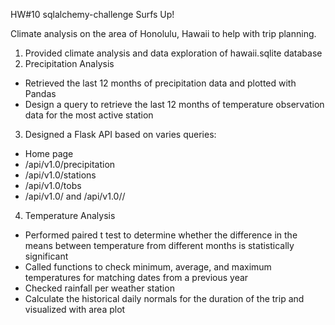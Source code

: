 HW#10 sqlalchemy-challenge Surfs Up!

Climate analysis on the area of Honolulu, Hawaii to help with trip planning.

1. Provided climate analysis and data exploration of hawaii.sqlite database
2. Precipitation Analysis
- Retrieved the last 12 months of precipitation data and plotted with Pandas
- Design a query to retrieve the last 12 months of temperature observation data for the most active station
3. Designed a Flask API based on varies queries:
- Home page
- /api/v1.0/precipitation
- /api/v1.0/stations
- /api/v1.0/tobs
- /api/v1.0/<start> and /api/v1.0/<start>/<end>
4. Temperature Analysis
- Performed paired t test to determine whether the difference in the means between temperature from different months is statistically significant
- Called functions to check minimum, average, and maximum temperatures for matching dates from a previous year
- Checked rainfall per weather station 
- Calculate the historical daily normals for the duration of the trip and visualized with area plot

